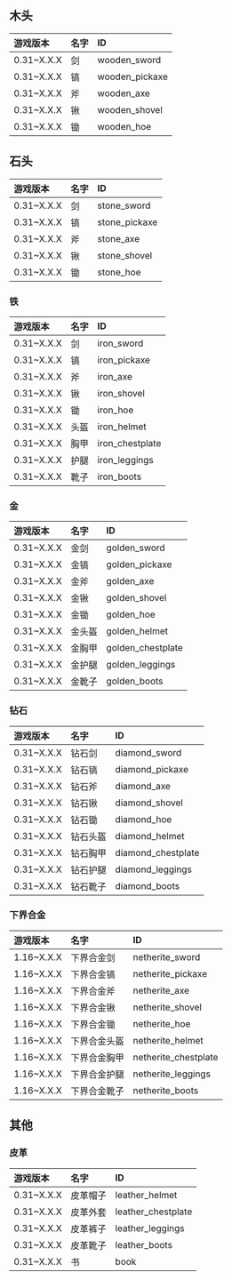 ## 木头

游戏版本|名字|ID|
|:-|:-|:-|
|0.31~X.X.X|剑|wooden_sword
|0.31~X.X.X|镐|wooden_pickaxe
|0.31~X.X.X|斧|wooden_axe
|0.31~X.X.X|锹|wooden_shovel
|0.31~X.X.X|锄|wooden_hoe

## 石头
游戏版本|名字|ID|
|:-|:-|:-|
|0.31~X.X.X|剑|stone_sword
|0.31~X.X.X|镐|stone_pickaxe
|0.31~X.X.X|斧|stone_axe
|0.31~X.X.X|锹|stone_shovel
|0.31~X.X.X|锄|stone_hoe

### 铁
游戏版本|名字|ID|
|:-|:-|:-|
|0.31~X.X.X|剑|iron_sword
|0.31~X.X.X|镐|iron_pickaxe
|0.31~X.X.X|斧|iron_axe
|0.31~X.X.X|锹|iron_shovel
|0.31~X.X.X|锄|iron_hoe
|0.31~X.X.X|头盔|iron_helmet
|0.31~X.X.X|胸甲|iron_chestplate
|0.31~X.X.X|护腿|iron_leggings
|0.31~X.X.X|靴子|iron_boots

### 金
游戏版本|名字|ID|
|:-|:-|:-|
|0.31~X.X.X|金剑|golden_sword
|0.31~X.X.X|金镐|golden_pickaxe
|0.31~X.X.X|金斧|golden_axe
|0.31~X.X.X|金锹|golden_shovel
|0.31~X.X.X|金锄|golden_hoe
|0.31~X.X.X|金头盔|golden_helmet
|0.31~X.X.X|金胸甲|golden_chestplate
|0.31~X.X.X|金护腿|golden_leggings
|0.31~X.X.X|金靴子|golden_boots

### 钻石
游戏版本|名字|ID|
|:-|:-|:-|
|0.31~X.X.X|钻石剑|diamond_sword
|0.31~X.X.X|钻石镐|diamond_pickaxe
|0.31~X.X.X|钻石斧|diamond_axe
|0.31~X.X.X|钻石锹|diamond_shovel
|0.31~X.X.X|钻石锄|diamond_hoe
|0.31~X.X.X|钻石头盔|diamond_helmet
|0.31~X.X.X|钻石胸甲|diamond_chestplate
|0.31~X.X.X|钻石护腿|diamond_leggings
|0.31~X.X.X|钻石靴子|diamond_boots

### 下界合金
游戏版本|名字|ID|
|:-|:-|:-|
|1.16~X.X.X|下界合金剑|netherite_sword
|1.16~X.X.X|下界合金镐|netherite_pickaxe
|1.16~X.X.X|下界合金斧|netherite_axe
|1.16~X.X.X|下界合金锹|netherite_shovel
|1.16~X.X.X|下界合金锄|netherite_hoe
|1.16~X.X.X|下界合金头盔|netherite_helmet
|1.16~X.X.X|下界合金胸甲|netherite_chestplate
|1.16~X.X.X|下界合金护腿|netherite_leggings
|1.16~X.X.X|下界合金靴子|netherite_boots

## 其他
### 皮革
游戏版本|名字|ID|
|:-|:-|:-|
|0.31~X.X.X|皮革帽子|leather_helmet
|0.31~X.X.X|皮革外套|leather_chestplate
|0.31~X.X.X|皮革裤子|leather_leggings
|0.31~X.X.X|皮革靴子|leather_boots
|0.31~X.X.X|书|book